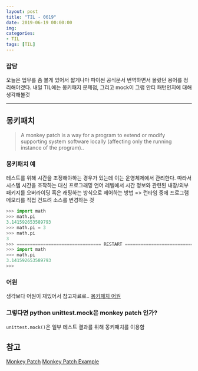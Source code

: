 ```yaml
---
layout: post
title: "TIL - 0619"
date: 2019-06-19 00:00:00
img:
categories:
- TIL
tags: [TIL]
---
```

### 잡담
오늘은 업무를 좀 볼게 있어서 짧게나마 파이썬 공식문서 번역하면서 몰랐던 용어를 정리해야겠다. 
내일 TIL에는 몽키패지 문제점, 그리고 mock이 그럼 안티 패턴인지에 대해 생각해볼것 

----

## 몽키패치 
>A  monkey patch is a way for a program to extend or modify supporting system software locally (affecting only the running instance of the program)..

### 몽키패치 예
테스트를 위해 시간을 조정해야하는 경우가 있는데 이는 운영체제에서 관리한다. 따라서 시스템 시간을 조작하는 대신 프로그래밍 언어 레벨에서 시간 정보와 관련된 내장/외부 패키지를 오버라이딩 혹은 래핑하는 방식으로 제어하는 방법 => 런타임 중에 프로그램 메모리를 직접 건드려 소스를 변경하는 것 

````python
>>> import math
>>> math.pi
3.141592653589793
>>> math.pi = 3
>>> math.pi
3
>>> ================================ RESTART ================================
>>> import math
>>> math.pi
3.141592653589793
>>>
````

### 어원 
생각보다 어원이 재밌어서 참고자료로..
[몽키패치 어원](http://egloos.zum.com/pascaldice/v/1161316)

### 그렇다면 python unittest.mock은 monkey patch 인가?
`unittest.mock()`은 일부 테스트 결과를 위해 몽키패치를 이용함 

## 참고 
[Monkey Patch](https://en.wikipedia.org/wiki/Monkey_patch)
[Monkey Patch Example](https://www.geeksforgeeks.org/monkey-patching-in-python-dynamic-behavior/)